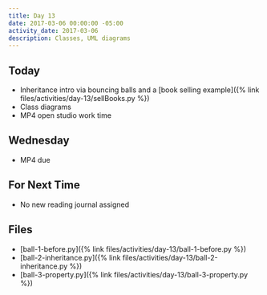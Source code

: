 ```yaml
---
title: Day 13
date: 2017-03-06 00:00:00 -05:00
activity_date: 2017-03-06
description: Classes, UML diagrams
---
```


## Today

* Inheritance intro via bouncing balls and a [book selling example]({% link files/activities/day-13/sellBooks.py %})
* Class diagrams
* MP4 open studio work time

## Wednesday

* MP4 due

## For Next Time

* No new reading journal assigned

## Files

* [ball-1-before.py]({% link files/activities/day-13/ball-1-before.py %})
* [ball-2-inheritance.py]({% link files/activities/day-13/ball-2-inheritance.py %})
* [ball-3-property.py]({% link files/activities/day-13/ball-3-property.py %})
